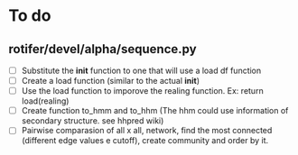 To do
============

## rotifer/devel/alpha/sequence.py
- [ ] Substitute the __init__ function to one that will use a load df function  
- [ ] Create a load function (similar to the actual __init__)  
- [ ] Use the load function to imporove the realing function. Ex: return load(realing)  
- [ ] Create function to_hmm and to_hhm (The hhm could use information of secondary structure. see hhpred wiki)
- [ ] Pairwise comparasion of all x all, network, find the most connected (different edge values e cutoff), create community and order by it. 

